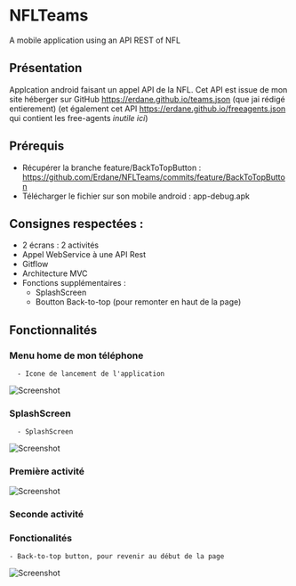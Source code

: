 # NFLTeams
A mobile application using an API REST of NFL

## Présentation
Applcation android faisant un appel API de la NFL.
Cet API est issue de mon site héberger sur GitHub https://erdane.github.io/teams.json (que jai rédigé entierement) (et également cet API https://erdane.github.io/freeagents.json qui contient les free-agents _inutile ici_)

## Prérequis
  - Récupérer la branche feature/BackToTopButton : https://github.com/Erdane/NFLTeams/commits/feature/BackToTopButton
  - Télécharger le fichier sur son mobile android : app-debug.apk 


## Consignes respectées :
  - 2 écrans : 2 activités
  - Appel WebService à une API Rest
  - Gitflow 
  - Architecture MVC
  - Fonctions supplémentaires :
    - SplashScreen
    - Boutton Back-to-top (pour remonter en haut de la page)
    
## Fonctionnalités 

### Menu home de mon téléphone
      - Icone de lancement de l'application
![Screenshot](home.jpg)

### SplashScreen
      - SplashScreen
![Screenshot](Splash.jpg)

### Première activité
![Screenshot](first.jpg)

### Seconde activité

### Fonctionalités
    - Back-to-top button, pour revenir au début de la page
![Screenshot](backtotop.jpg)




